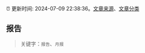 :alarm_clock: 更新时间: 2024-07-09 22:38:36。[文章来源](/README.md)、[文章分类](/TAGS.md)

## 报告


> 关键字：`报告`、`月报`



